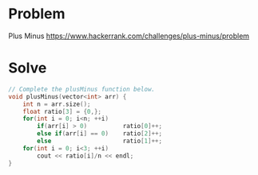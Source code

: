 # Problem
Plus Minus
https://www.hackerrank.com/challenges/plus-minus/problem

# Solve
```c++
// Complete the plusMinus function below.
void plusMinus(vector<int> arr) {
    int n = arr.size();
    float ratio[3] = {0,};
    for(int i = 0; i<n; ++i)
        if(arr[i] > 0)          ratio[0]++;
        else if(arr[i] == 0)    ratio[2]++;
        else                    ratio[1]++;
    for(int i = 0; i<3; ++i)
        cout << ratio[i]/n << endl;  
}
```
